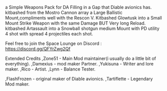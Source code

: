 a Simple Weapons Pack for DA Filling in a Gap that Diable avionics has.
kitbashed from the Mostro Cannon array a Large Ballistic Mount,compliments well with the Rescon V.
Kitbashed Glowtusk into a Small Mount Strike Weapon with the same Damage BUT Very long Reload.
kitbashed Artassault into a Snowball shotgun medium Mount with PD utility 4 shot with spread 4 projectiles each shot.

Feel free to join the Space Lounge on Discord : https://discord.gg/QFYrZwg2Qf

Extended Credits
,Zone51 - Main Mod maintainer(i usually do a little bit of everything).
,Damexius - mod maker Partner.
,Yukisuna - Writer and lore maker.
,Rico - Artist.
,Lynn - Balance Tester.

,FlashFrozen - original maker of Diable avionics.
,Tartiflette - Legendary Mod maker.
